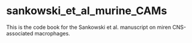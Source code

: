 # sankowski_et_al_murine_CAMs
This is the code book for the Sankowski et al. manuscript on miren CNS-associated macrophages.

